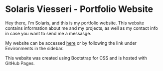 # Solaris Viesseri - Portfolio Website
Hey there, I'm Solaris, and this is my portfolio website. This website contains information about me and my projects, as well as my contact info in case you want to send me a messasge.

My website can be accessed [here](https://animatorofsouls.github.io/) or by following the link under Environments in the sidebar.

This website was created using Bootstrap for CSS and is hosted with GitHub Pages.
